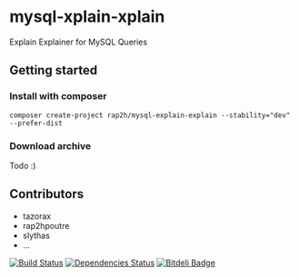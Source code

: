 mysql-xplain-xplain
===================

Explain Explainer for MySQL Queries

Getting started
---------------
### Install with composer
    composer create-project rap2h/mysql-explain-explain --stability="dev" --prefer-dist
### Download archive
Todo :)


Contributors 
------------
  - tazorax
  - rap2hpoutre
  - slythas
  - ...


[![Build Status](https://travis-ci.org/rap2hpoutre/mysql-xplain-xplain.png?branch=master)](https://travis-ci.org/rap2hpoutre/mysql-xplain-xplain) [![Dependencies Status](https://depending.in/rap2hpoutre/mysql-xplain-xplain.png)](http://depending.in/rap2hpoutre/mysql-xplain-xplain) [![Bitdeli Badge](https://d2weczhvl823v0.cloudfront.net/rap2hpoutre/mysql-xplain-xplain/trend.png)](https://bitdeli.com/free "Bitdeli Badge")

